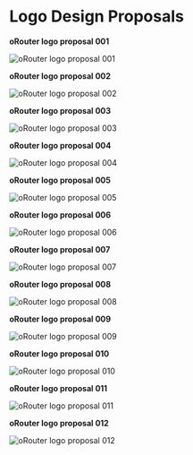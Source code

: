 Logo Design Proposals
=====================

**oRouter logo proposal 001**

![oRouter logo proposal 001](../../../raw/master/logo-design/proposals/orouter-logo-proposal-001/orouter-logo-proposal-001.png)

**oRouter logo proposal 002**

![oRouter logo proposal 002](../../../raw/master/logo-design/proposals/orouter-logo-proposal-002/orouter-logo-proposal-002.png)

**oRouter logo proposal 003**

![oRouter logo proposal 003](../../../raw/master/logo-design/proposals/orouter-logo-proposal-003/orouter-logo-proposal-003.png)

**oRouter logo proposal 004**

![oRouter logo proposal 004](../../../raw/master/logo-design/proposals/orouter-logo-proposal-004/orouter-logo-proposal-004.png)

**oRouter logo proposal 005**

![oRouter logo proposal 005](../../../raw/master/logo-design/proposals/orouter-logo-proposal-005/orouter-logo-proposal-005.png)

**oRouter logo proposal 006**

![oRouter logo proposal 006](../../../raw/master/logo-design/proposals/orouter-logo-proposal-006/orouter-logo-proposal-006.png)

**oRouter logo proposal 007**

![oRouter logo proposal 007](../../../raw/master/logo-design/proposals/orouter-logo-proposal-007/orouter-logo-proposal-007.png)

**oRouter logo proposal 008**

![oRouter logo proposal 008](../../../raw/master/logo-design/proposals/orouter-logo-proposal-008/orouter-logo-proposal-008.png)

**oRouter logo proposal 009**

![oRouter logo proposal 009](../../../raw/master/logo-design/proposals/orouter-logo-proposal-009/orouter-logo-proposal-009.png)

**oRouter logo proposal 010**

![oRouter logo proposal 010](../../../raw/master/logo-design/proposals/orouter-logo-proposal-010/orouter-logo-proposal-010.png)

**oRouter logo proposal 011**

![oRouter logo proposal 011](../../../raw/master/logo-design/proposals/orouter-logo-proposal-011/orouter-logo-proposal-011.png)

**oRouter logo proposal 012**

![oRouter logo proposal 012](../../../raw/master/logo-design/proposals/orouter-logo-proposal-012/orouter-logo-proposal-012.png)

